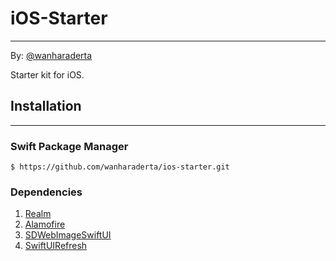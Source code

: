 # iOS-Starter
-------------

By: [@wanharaderta](https://github.com/wanharaderta)

Starter kit for iOS.

## Installation
-------------
### Swift Package Manager
```
$ https://github.com/wanharaderta/ios-starter.git

```

### Dependencies
1. [Realm](https://github.com/realm/realm-cocoa)
2. [Alamofire](https://github.com/Alamofire/Alamofire)
3. [SDWebImageSwiftUI](https://github.com/SDWebImage/SDWebImageSwiftUI)
4. [SwiftUIRefresh](https://github.com/siteline/SwiftUIRefresh)

